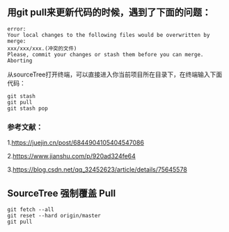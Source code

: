 ## 用**git pull**来更新代码的时候，遇到了下面的问题：

```shell
error:
Your local changes to the following files would be overwritten by merge:
xxx/xxx/xxx.(冲突的文件)
Please, commit your changes or stash them before you can merge. Aborting
```

从sourceTree打开终端，可以直接进入你当前项目所在目录下，在终端输入下面代码：

```shell
git stash 
git pull
git stash pop
```

### 参考文献：

1.https://juejin.cn/post/6844904105404547086

2.https://www.jianshu.com/p/920ad324fe64

3.https://blog.csdn.net/qq_32452623/article/details/75645578


## SourceTree 强制覆盖 Pull
```shell
git fetch --all
git reset --hard origin/master
git pull
```